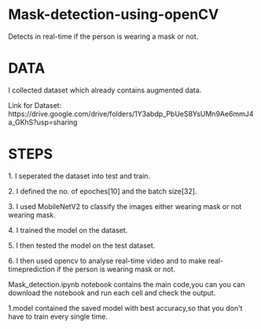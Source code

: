 # Mask-detection-using-openCV
Detects in real-time if the person is wearing a mask or not.
# DATA
<p>I collected dataset which already contains augmented data.</p>
<p> Link for Dataset: https://drive.google.com/drive/folders/1Y3abdp_PbUeS8YsUMn9Ae6mmJ4a_GKhS?usp=sharing <p>
<h1>STEPS</h1>
<p>1. I seperated the dataset into test and train.</p>
<p>2. I defined the no. of epoches[10] and the batch size[32].</p>
<p>3. I used MobileNetV2 to classify the images either wearing mask or not wearing mask.</p>
<p>4. I trained the model on the dataset.</p>
<p>5. I then tested the model on the test dataset.</p>
<p> 6. I then used opencv to analyse real-time video and to make real-timeprediction if the person is wearing mask or not.</p>

<p>Mask_detection.ipynb notebook contains the main code,you can you can download the notebook 
  and run each cell and check the output.</p>
 <p>1.model contained the saved model with best accuracy,so that you don't have to train every single time.</p>

  



